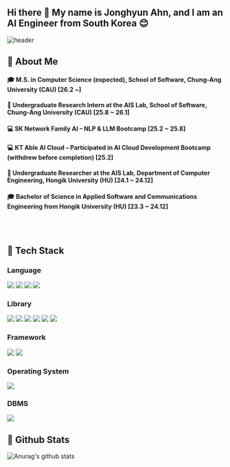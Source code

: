 ## Hi there 👋 My name is Jonghyun Ahn, and I am an AI Engineer from South Korea 😊
<div>
  
  <!--Header-->
  ![header](https://capsule-render.vercel.app/api?type=waving&color=gradient&height=300&section=header&text=Good%20to%20see%20you%20%F0%9F%A4%97)
  
</div>

<div>
  <!--Body-->
  
  ## 👀 About Me
  #### :mortar_board: M.S. in Computer Science (expected), School of Software, Chung-Ang University (CAU) [26.2 ~]
  #### :microscope: Undergraduate Research Intern at the AIS Lab, School of Software, Chung-Ang University (CAU) [25.8 ~ 26.1]
  #### :computer: SK Network Family AI – NLP & LLM Bootcamp [25.2 ~ 25.8]
  #### :computer: KT Able AI Cloud – Participated in AI Cloud Development Bootcamp (withdrew before completion) [25.2]
  #### :microscope: Undergraduate Researcher at the AIS Lab, Department of Computer Engineering, Hongik University (HU) [24.1 ~ 24.12]
  #### :mortar_board: Bachelor of Science in Applied Software and Communications Engineering from Hongik University (HU) [23.3 ~ 24.12]
  
  <br/>
  <br/>
  
  ## 🧱 Tech Stack
  ### Language
  <!--Python-->
  <img src="https://img.shields.io/badge/Python-3776AB?style=flat-square&logo=Python&logoColor=white"/>
  <!--JavaScript-->
  <img src="https://img.shields.io/badge/JavaScript-F7DF1E?style=flat-square&logo=JavaScript&logoColor=white"/>
  <!--HTML5-->
  <img src="https://img.shields.io/badge/HTML5-E34F26?style=flat-square&logo=HTML5&logoColor=white"/>
  <!--CSS-->
  <img src="https://img.shields.io/badge/CSS3-1572B6?style=flat-square&logo=CSS3&logoColor=white"/>
  <br/>
  
  ### Library
  <!--PyTorch-->
  <img src="https://img.shields.io/badge/PyTorch-EE4C2C?style=flat-square&logo=PyTorch&logoColor=white"/>
  <!--TensorFlow-->
  <img src="https://img.shields.io/badge/TensorFlow-43B02A?style=flat-square&logo=TensorFlow&logoColor=white"/>
  <!--NumPy-->
  <img src="https://img.shields.io/badge/NumPy-013243?style=flat-square&logo=NumPy&logoColor=white"/>
  <!--pandas-->
  <img src="https://img.shields.io/badge/pandas-150458?style=flat-square&logo=pandas&logoColor=white"/>
  <!--OpenCV-->
  <img src="https://img.shields.io/badge/OpenCV-5C3EE8?style=flat-square&logo=OpenCV&logoColor=white"/>
  <!--Scikit-learn-->
  <img src="https://img.shields.io/badge/Scikit-learn-F7931E?style=flat-square&logo=Scikit-learn&logoColor=white"/>
  <br/>
  
  ### Framework
  <!--Django-->
  <img src="https://img.shields.io/badge/Django-092E20?style=flat-square&logo=Django&logoColor=white"/>
  <!--LangChain-->
  <img src="https://img.shields.io/badge/LangChain-1C3C3C?style=flat-square&logo=LangChain&logoColor=white"/>

  ### Operating System
   <!--Linux-->
  <img src="https://img.shields.io/badge/Linux-FCC624?style=flat-square&logo=Linux&logoColor=white"/>

  ### DBMS
   <!--MySQL-->
  <img src="https://img.shields.io/badge/mysql-4479A1?style=flat-square&logo=mysql&logoColor=white"/>

  
  ## 🤔 Github Stats
 ![Anurag's github stats](https://github-readme-stats.vercel.app/api?username=hyunahn23)
  
</div>
